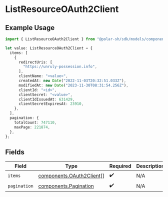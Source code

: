 # ListResourceOAuth2Client

## Example Usage

```typescript
import { ListResourceOAuth2Client } from "@polar-sh/sdk/models/components";

let value: ListResourceOAuth2Client = {
  items: [
    {
      redirectUris: [
        "https://unruly-possession.info",
      ],
      clientName: "<value>",
      createdAt: new Date("2022-11-03T20:32:51.033Z"),
      modifiedAt: new Date("2023-11-30T08:31:54.256Z"),
      clientId: "<id>",
      clientSecret: "<value>",
      clientIdIssuedAt: 631429,
      clientSecretExpiresAt: 23910,
    },
  ],
  pagination: {
    totalCount: 747110,
    maxPage: 221874,
  },
};
```

## Fields

| Field                                                                | Type                                                                 | Required                                                             | Description                                                          |
| -------------------------------------------------------------------- | -------------------------------------------------------------------- | -------------------------------------------------------------------- | -------------------------------------------------------------------- |
| `items`                                                              | [components.OAuth2Client](../../models/components/oauth2client.md)[] | :heavy_check_mark:                                                   | N/A                                                                  |
| `pagination`                                                         | [components.Pagination](../../models/components/pagination.md)       | :heavy_check_mark:                                                   | N/A                                                                  |